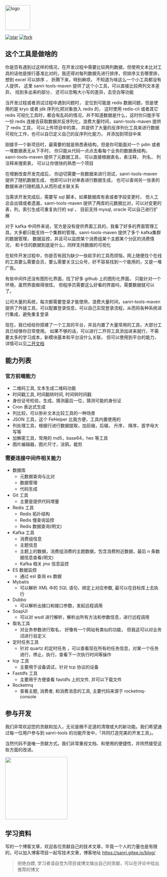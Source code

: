 
<img src="http://pic.yupoo.com/sanri1993/95547376/55af459b.png" width="80px" alt="logo">

[![star](https://gitee.com/sanri/sanri-tools-maven/badge/star.svg?theme=dark)](https://gitee.com/sanri/sanri-tools-maven/stargazers) [![fork](https://gitee.com/sanri/sanri-tools-maven/badge/fork.svg?theme=dark)](https://gitee.com/sanri/sanri-tools-maven/members)

## 这个工具是做啥的
你是否有遇到过这样的情况，在开发过程中需要比较两列数据，但使用文本比对工具的话他是按行基准比对的，我还得对每列数据先进行排序，但排序又去哪里排， 想到 excel 可以排序 ， 折腾下来，特别麻烦， 不知道为啥这么一个小工具都没有人提供， 这里 sanri-tools-maven 提供了这个小工具，可以直接比较两列文本差异， 找到多出来的部分， 还可以忽略大小写的差异，去空白等功能

当开发过程或者测试过程中遇到问题时， 定位到可能是 redis 数据问题，但是使用的是 kryo 或者 jdk 序列化把对象放入 redis 的， 这时使用 redis-cli 或者其它 redis 可视化工具时，都会有乱码的情况，并不知道数据是什么，这时你只能手写一份 redis 连接去获取数据并反序列化，浪费大量时间，sanri-tools-maven 提供了 redis 工具， 可以上传项目中的类， 并提供了大量的反序列化工具来进行数据可视化工作，也可以自已定义自己的反序列化能力， 并添加到项目中来

刚接手一个新项目时，最需要的就是熟悉表结构，但是你可能面对一个 pdm 或者一堆数据表无从下手时， 你只能从代码一点点去看每个业务的数据表结构，sanri-tools-maven 提供了元数据工具， 可以直接根据表名，表注释， 列名， 列注释来搜索表， 可以让你很快的熟悉一个项目

在增删改查开发完成后， 你迫切需要一些数据来进行测试，sanri-tools-maven 提供了随机数据生成， 他即可以针对单表进行数据生成， 也可以查询另一张表的数据来进行随机插入从而形成关联关系

当需求开发完成后，需要写 sql 脚本，如果数据库有表或者字段变更时， 但人工总会出错或者遗漏，sanri-tools-maven 提供了两库的元数据比对，可以对变更的表，列，索引生成可重复执行的 sql ， 目前支持 mysql, oracle 可以自己进行扩展

对于 kafka 中间件来说，官方是没有提供界面工具的，我看了好多的界面管理工具，大多都只能支持一个集群的管理，sanri-tools-maven 提供了多个 kafka集群  的数据管理， 数据监控，并且可以监控某个消费组某个主题某个分区的消费情况， 和卡住的数据到底是什么，同样支持数据的可视化

在软件开发过程中，你是否有因为缺少一些趁手的工具而烦恼，网上随便找个在线的工具要么需要会员，要么需要关注公众号，好不容易找到一个能用的，又是一堆广告。

有些中间件还没有图形化界面，找了好多 github 上的图形化界面， 只能针对一个环境，虽然界面做得很炫， 但程序员需要这么好看的界面吗，需要数据就可以了。

公司大量的系统，每次都需要登录才能使用，浪费大量时间，sanri-tools-maven 提供了外链工具，可以配置登录信息，可以自己实现登录流程，从而将各种系统进行集成，避免重复登录

现在，我已经给你搭建了一个工具的平台，并且内置了大量常用的工具，大部分工具已经够你日常使用。 如果不够的话，可以进行二开将工具添加进来就行，不需要太多的学习成本，新模块基本和平台没什么关联， 但可以使用到平台的能力，详情可以见[二开文档](custom.md)

## 能力列表

### 官方前端能力

* 二维码工具, 文本生成二维码功能 
* 时间戳工具, 时间戳转时间, 时间转时间戳
* 身份证号检验，生成，猜测最后一位，猜测可能的身份证
* Cron 表达式生成
* 列比较，可以弥补文本比较工具的一种场景
* JSON 工具，这个 FeHelper 比我方便，工具内置使用的
* 列处理工具，根据行进行数据提取，加前缀，后缀， 升序， 降序，首字母大写等
* 加解密工具，常用的 md5，base64，hex 等工具
* 图片编辑器，图片尺寸，涂鸦，裁剪

### 需要连接中间件相关能力

* 数据库
  * 元数据查询与比对
  * 数据管理
  * 代码生成
* Git 工具
  * 主要是提供代码增量
* Redis 工具
  * Redis 拓扑结构 
  * Redis 慢查询监控
  * Redis 数据查询(明文)
* Kafka 工具
  * 消费组信息
  * 主题信息
  * 主题上的数据，消费组消费的主题数据，包含消费附近数据，最后 n 条数据信息查看(明文)
  * Kafka 相关 jmx 信息监控
* ES 数据监控
  * 通过 esl 查询  es 数据 
* Mybatis 
  * 可以解析 XML 中的 SQL 语句，绑定上对应参数, 最可以在目标库上去执行
* Dubbo 
  * 可以解析出接口和接口参数，发起远程调用
* SoapUI 
  * 可以对 wsdl 进行解析，解析出所有方法和参数信息，进行远程调用
* 取名工具
  * 对业务参数进行取名， 好像有一个网站有类似的功能， 但我这可以对业务词进行自定义
* 定时任务工具
  * 针对  quartz 的定时任务 ，可以查看现在所有的任务信息，对某一个任务进行，停止，执行，查看下一次执行时间等操作
* tcp 工具
  * 主要用于设备调试，针对  tcp 协议的设备
* Fastdfs 工具
  * 主要用于方便查看 fastdfs 上的文件, 并可以下载文件
* Rocketmq 
  * 查看主题, 消费者, 和消费消息的工具, 主要代码来源于 rocketmq-console

## 参与开发

我们非常欢迎您的贡献和加入，无论是微不足道的清理或大的新功能。我们希望通过每一位用户参与到 sanri-tools 的功能开发中，「共同打造完美的开发工具」。  

当然代码不是唯一贡献方式。我们非常重视文档、和使用的便捷性，并欣然接受这些方面的改进。

<img src="http://pic.yupoo.com/sanri1993/136eb7a3/c31cdd37.jpg" width="200px">

## 学习资料

写的一个博客文章，欢迎各位贡献自己的技术文章，毕竟一个人的力量也是有限的，可以加入博客项目一起写技术文章，博客地址 <https://sanri.gitee.io/blog/> 

> 拒绝白嫖, 学习者请自觉为项目或博文做出自己的贡献，可以在评论中给出推荐的博文



